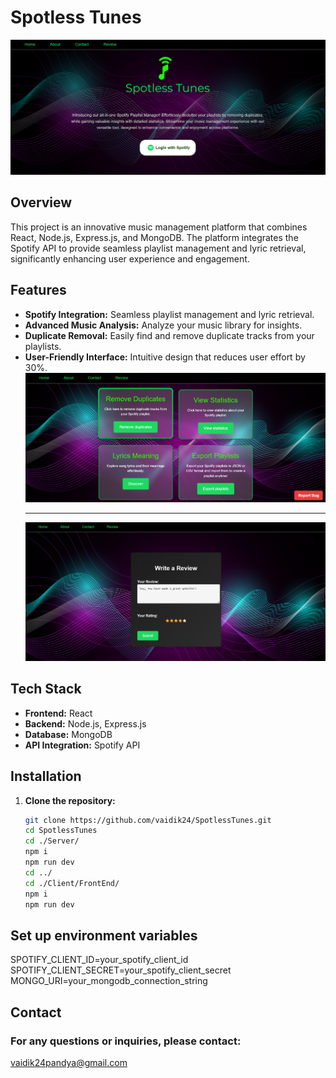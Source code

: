 # Spotless Tunes

![alt text](images/image.png)

## Overview

This project is an innovative music management platform that combines React, Node.js, Express.js, and MongoDB. The platform integrates the Spotify API to provide seamless playlist management and lyric retrieval, significantly enhancing user experience and engagement.

## Features

- **Spotify Integration:** Seamless playlist management and lyric retrieval.
- **Advanced Music Analysis:** Analyze your music library for insights.
- **Duplicate Removal:** Easily find and remove duplicate tracks from your playlists.
- **User-Friendly Interface:** Intuitive design that reduces user effort by 30%.
  ![alt text](images/image2.png)
  ***
  ![alt text](images/image1.png)

## Tech Stack

- **Frontend:** React
- **Backend:** Node.js, Express.js
- **Database:** MongoDB
- **API Integration:** Spotify API

## Installation

1. **Clone the repository:**
   ```bash
   git clone https://github.com/vaidik24/SpotlessTunes.git
   cd SpotlessTunes
   cd ./Server/
   npm i
   npm run dev
   cd ../
   cd ./Client/FrontEnd/
   npm i
   npm run dev
   ```

## Set up environment variables

SPOTIFY_CLIENT_ID=your_spotify_client_id
SPOTIFY_CLIENT_SECRET=your_spotify_client_secret
MONGO_URI=your_mongodb_connection_string

## Contact

### For any questions or inquiries, please contact:

[vaidik24pandya@gmail.com](vaidik24pandya@gmail.com)
